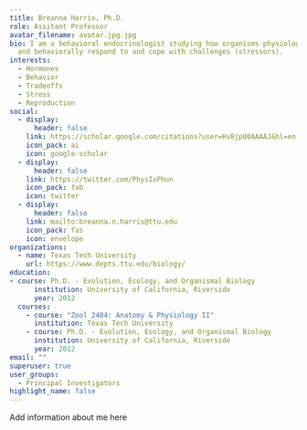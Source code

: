 ```yaml
---
title: Breanna Harris, Ph.D.
role: Assitant Professor
avatar_filename: avatar.jpg.jpg
bio: I am a behavioral endocrinologist studying how organisms physiologically
  and behaviorally respond to and cope with challenges (stressors).
interests:
  - Hormones
  - Behavior
  - Tradeoffs
  - Stress
  - Reproduction
social:
  - display:
      header: false
    link: https://scholar.google.com/citations?user=Hv8jp00AAAAJ&hl=en
    icon_pack: ai
    icon: google-scholar
  - display:
      header: false
    link: https://twitter.com/PhysIsPhun
    icon_pack: fab
    icon: twitter
  - display:
      header: false
    link: mailto:breanna.n.harris@ttu.edu
    icon_pack: fas
    icon: envelope
organizations:
  - name: Texas Tech University
    url: https://www.depts.ttu.edu/biology/
education:
- course: Ph.D. - Evolution, Ecology, and Organismal Biology
      institution: University of California, Riverside
      year: 2012
  courses:
    - course: "Zool 2404: Anatomy & Physiology II"
      institution: Texas Tech University
    - course: Ph.D. - Evolution, Ecology, and Organismal Biology
      institution: University of California, Riverside
      year: 2012
email: ""
superuser: true
user_groups:
  - Principal Investigators
highlight_name: false
---
```

Add information about me here
